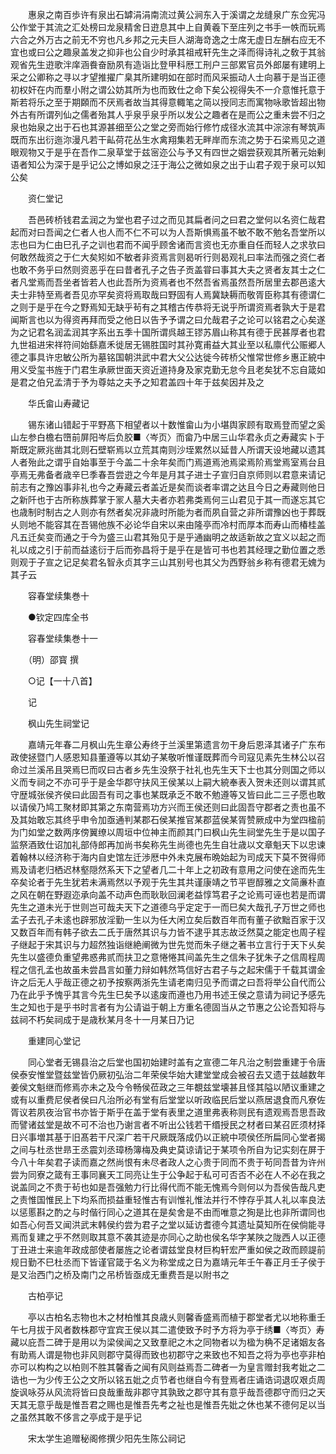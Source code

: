 <!-- { "loadSidebar": true } -->
　　惠泉之南百歩许有泉出石罅涓涓南流过黄公涧东入于溪谓之龙缝泉广东佥宪冯公作堂于其流之汇处榜曰龙泉精舍日逰息其中上自黄羲下至庄列之书手一帙而玩焉六合之外万古之前无不穷也凡乡邦之元夫巨人湖海竒逸之士席无虚日左酬右应无不宜也或曰公之趣泉盖发之抑非也公自少时承其祖戒轩先生之泽而得诗礼之敎于其翁观省先生逰歌泮庠涵飬奋励夙有造诣比登甲科厯工刑户三部累官员外郎屡有建明上采之公卿称之寻以才望推擢广臬其所建明如在部时而风采振动人士向慕于是当正德初权奸在内而羣小附之谓公妨其所为也而致仕之命下矣公视得失不一介意惟托意于斯若将乐之至于期頥而不厌焉者故当其得意輙笔之简以授同志而寓物咏歌皆超出物外古有所谓列仙之儒者殆其人乎泉乎泉乎所以发公之趣者在是而公之重未尝不归之泉也始泉之出于石也其源甚细至公之堂之旁而始行修竹成径水流其中淙淙有琴筑声既而东出衍迤沵漫凡若干畆荷花丛生水禽翔集若无畔岸而东流之势于石梁焉见之道眼观物又于是乎在吾作二泉草堂于兹宻迩公与予又有四世之姻尝获观其所著元始剰语者知公为深于是乎记公之博如泉之汪于海公之微如泉之出于山君子观于泉可以知公矣

　　资仁堂记

　　吾邑砖桥钱君孟润之为堂也君子过之而见其扁者问之曰君之堂何以名资仁哉君起而对曰吾闻之仁者人也人而不仁不可以为人吾斯惧焉虽不敏不敢不勉名吾堂所以志也曰为仁由巳孔子之训也君而不闻乎顾舍诸而言资也无亦重自任而轻人之求欤曰何敢然哉资之于仁大矣矧如不敏者非资焉言则曷听行则曷观礼曰率法而强之资仁者也敢不务乎曰然则资恶乎在曰昔者孔子之告子贡盖甞曰事其大夫之贤者友其士之仁者凡堂焉而吾坐者皆若人也此吾所为资焉者也不然吾省焉虽然吾所居里去郡邑逺大夫士非特至焉者吾见亦罕矣资将焉取哉曰野固有人焉冀缺耨而敬胥臣称其有德谓仁之则于是乎在今之野焉知无缺乎茍有之其稽古传恭将无说乎所谓资焉者孰大于是君闻斯言也以为得资再拜而受之他日以告予予谓之曰允哉君子之论可以铭君之心矣遂为之记君名润孟润其字系出五季十国所谓呉越王镠苏眉山称其有德于民甚厚者也君九世祖进宋祥符间始繇嘉禾徙居无锡胜国时其孙寛甫益大其业至以私廪代公赈郷人德之事具许忠敏公所为墓铭国朝洪武中君大父公达徙今砖桥父惟常世修乡惠正綂中用义受玺书旌于门君生承厥世面天资近道持身及家克勤无怠今且老矣犹不忘自箴如是君之伯兄孟清于予为尊姑之夫予之知君盖四十年于兹矣因并及之

　　华氏畲山寿藏记

　　锡东诸山错起于平野髙下相望者以十数惟畲山为小堪舆家顾有取焉登而望之奚山左参白檐右嶞前屏阳岑后负胶■〈岑页〉而畲乃中居三山华君永贞之寿藏实卜于斯既定厥兆凿其北则石壁崭焉以立荒其南则沙垤累然以延昔人所谓天设地藏以遗其人者殆此之谓乎自始事至于今盖二十余年矣而门焉道焉池焉梁焉阶焉堂焉室焉台且亭焉无弗备者歳辛巳季春吾尝逰之今年是月其子进士子宣归自京师则以君意来请记前志有之豫凶事非礼也今之寿藏云者盖近是矣而谈者率谓之达且今日之寿藏则他日之新阡也于古所称族葬掌于冡人墓大夫者亦若弗类焉何三山君见于其一而遂忘其它也歳制时制古之人则亦有然者矣况非歳时所能为者而夙自营之非所谓豫凶也于葬既乆则地不能容其在吾锡他族不必论华自宋以来由隆亭而冷村而厚本而寿山而椿桂盖凡五迁矣变而通之于今为盛三山君其殆见于是乎通幽明之故适新故之宜义以起之而礼以成之引于前而益逺衍于后而弥昌将于是乎在是皆可书也若其经理之勤位置之悉则观于子宣之记足矣君名智永贞其字三山其别号也其父为西野翁乡称有德君无媿为其子云

　　容春堂续集巻十

　　●钦定四库全书

　　容春堂续集巻十一

　　（明）邵寳 撰

　　○记【一十八首】

　　记

　　枫山先生祠堂记

　　嘉靖元年春二月枫山先生章公寿终于兰溪里第遗言勿干身后恩泽其诸子广东布政使拯暨门人感恩知县董遵等以其幼子某敬听惟谨既葬而今司寇见素先生林公以召命过兰溪吊且哭焉巳而叹曰古者乡先生没祭于社礼也先生天下士也其分则国之师以义而专祠之不亦可乎于是金华郡守扶风王侯某以上嗣大綂奉表入贺未还则以谓其贰守歴城张侯齐侯曰此固吾有司之事也某既承乏不敢不勉遵等又皆曰此二三子愿也敢以请侯乃鸠工聚材即其第之东南营焉功方兴而王侯还则曰此固吾守郡者之责也虽不及其始敢忘其终乎申令加亟通判某郡石侯某推官某郡蓝侯某胥赞厥成中为堂四楹前为门如堂之数两序傍翼缭以周垣中位神主而颜其门曰枫山先生祠堂先生于是以国子监祭酒致仕诏加礼部侍郎再加尚书矣称先生尚德也先生自壮歳以文章魁天下以忠谏着翰林以经济称于海内自史馆左迁渉厯中外未克展布晩始起为司成天下莫不贺得师焉及请老归栖迟林壑隠然系天下之望者几二十年上之初政有意用之问使在途而先生卒矣论者于先生犹若未满焉然以予观于先生其共谨康靖之节平鬯醇雅之文简亷朴直之风在朝在野遐迩承向盖不动声色而耿耿回澜老益惇笃君子之论焉可诬也若是而谓先生之道未光于世则岂可哉夫天下之道德乌乎定定于一而巳矣大哉孔子万世之师也孟子去孔子未逺也辟邪放淫勤一生以为任大闲立矣后数百年而有董子欲黜百家于汉又数百年而有韩子欲去二氏于唐然其识与力皆不逮乎其志故泛然莫之能定也周子程子继起于宋其识与力超然独诣继絶阐微为世先觉而朱子继之著书立言行于天下乆矣先生以盛德负重望弗惑弗贰而扶卫之意惓惓其间盖先生之信朱子犹朱子之信周程周程之信孔孟也故虽未尝昌言如董力辩如韩然笃信好古君子与之起宋儒于千载其谓金许之后无人乎哉正德之初予按察两浙先生请老南归见予而谓之曰吾将举公自代而公乃在此乎予愧乎其言今先生巳矣予以逺废而遵也乃用书述王侯之意请为祠记予感先生之知也于是乎书时言者有为公请谥于朝上方重名德固当从之节惠之公论吾知将与兹祠不朽矣祠成于是歳秋某月冬十一月某日乃记

　　重建同心堂记

　　同心堂者无锡县治之后堂也国初始建时盖有之宣德二年凡治之制尝重建于令唐侯泰安惟堂暨兹堂皆仍厥初弘治二年荣侯华始大建堂堂成会被召去又遗于兹越数年姜侯文魁继而修焉亦未之及今令畅侯莅政之三年覩兹堂壊甚且怪其隘以陋议重建之或有以重费尼侯者侯曰凡治所必有堂有后堂堂以听政临民后堂以燕居退食而凡寮佐胥议若夙夜治官书亦皆于斯乎在盖于堂有表里之道里弗表称则民有遗观焉吾思吾政而譬诸兹堂是故不可不治也乃谢言者不听出公钱若干缗授民之材者曰某召匠须材择日兴事増其基于旧髙若干尺深广若干尺厥既落成仍以正綂中项侯伾所扁同心堂者揭之间与杜丞世昻王丞震刘丞璋杨簿梅及典史莫谅请记于某项令所自为记实刻在屏于今八十年矣君子读而嘉之然尚恨有未尽者政人之心贵于同而不贵于茍同吾昔为许州尝为同寮之箴有王事同襄天工同亮让生于公争起于私可可否否不必在人不必在我之说盖同之不贵于茍也如是吾强勉力行比得代而不能无愧焉今则何以为吾侯告哉凡吏之责惟国惟民上下均系而损益重轻惟古有训惟礼惟法并行不悖存乎其人礼以率良法以惩慝斟之酌之与时偕行同心之道其在是矣舍是不由而唯意之狥是比也非所谓同也如吾心何吾又闻洪武末韩侯约尝为君子之堂以延访耆德今其遗址莫知所在侯倘能寻焉而复建之乎不然则取其意不袭其迹是亦同心之助也侯名华字某陜之陇西人以正德丁丑进士来逾年政成部使者屡旌之论者谓兹堂良材巨构轩宏严重如侯之政而顾諟前规日勤不巳杜丞而下皆谨官箴于名义为称堂成之日为嘉靖元年壬午春正月壬子侯于是又治西门之桥及南门之吊桥皆亟成无重费吾是以附书之

　　古柏亭记

　　亭以古柏名志物也木之材柏惟其良歳乆则馨香盛焉而植于郡堂者尤以地称重壬午七月拔于风者数株郡守宜宾王侯以其二遣使致予时予方将为亭于绣■〈岑页〉寿藏以庇吾二碑于是用以为梁侯闻之又致羣祀之木之同物者以为楹为桷不足诸姻友各有助焉人谓是物也非风则郡守莫得而致也初郡守之来致也不知吾之将为亭也亭非柏亦可以构构之以柏则不胜其馨香之闻有风则益焉吾二碑者一为皇言赠封我考妣之二诰也一为少传王公之文所以铭五妣之贞节者也继自今有登焉者庄诵诰词退叹艰贞周旋讽咏芬从风流将皆曰良哉重哉非郡守其孰致之郡守其有意乎哉吾德郡守而归之天天其无意乎哉是惟吾君之赐也是惟吾先考之祉也是惟吾先妣之休也某不德何足以当之虽然其敢不侈言之亭成于是乎记

　　宋太学生追赠秘阁修撰少阳先生陈公祠记

